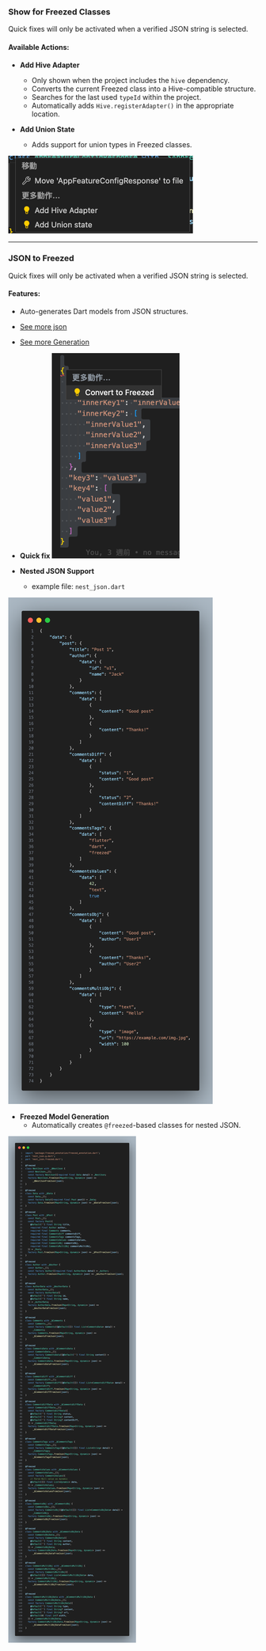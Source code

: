 ### Show for Freezed Classes
Quick fixes will only be activated when a verified JSON string is selected.

#### Available Actions:
- **Add Hive Adapter**
  - Only shown when the project includes the `hive` dependency.
  - Converts the current Freezed class into a Hive-compatible structure.
  - Searches for the last used `typeId` within the project.
  - Automatically adds `Hive.registerAdapter()` in the appropriate location.

- **Add Union State**
  - Adds support for union types in Freezed classes.

![Extension Quick Fix](./image/quickfix/extension_quickfix.png)

---

### JSON to Freezed
Quick fixes will only be activated when a verified JSON string is selected.

#### Features:
- Auto-generates Dart models from JSON structures.
- [See more json](./test/lib/complex_json/sample.json) 
- [See more Generation](./test/lib/complex_json/complex_json.dart) 
- **Quick fix**
![JSON to Freezed](./image/quickfix/freezed/json_to_freezed.png)
- **Nested JSON Support**
  
  - example file: `nest_json.dart`


![Nested JSON Snapshot](./image/quickfix/freezed/nest_json_snap.png)

- **Freezed Model Generation**
  - Automatically creates `@freezed`-based classes for nested JSON.

![Freezed Model Snapshot](./image/quickfix/freezed/nest_json_freezed_snap.png)